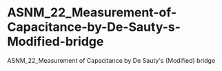 # ASNM_22_Measurement-of-Capacitance-by-De-Sauty-s-Modified-bridge
ASNM_22_Measurement of Capacitance by De Sauty's (Modified) bridge

